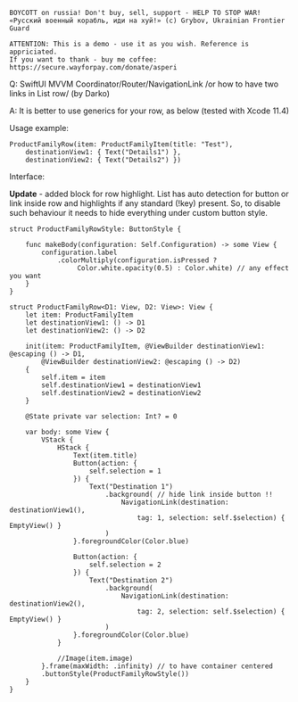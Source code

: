 ```
BOYCOTT on russia! Don't buy, sell, support - HELP TO STOP WAR!
«Русский военный корабль, иди на хуй!» (c) Grybov, Ukrainian Frontier Guard

ATTENTION: This is a demo - use it as you wish. Reference is appriciated.
If you want to thank - buy me coffee: https://secure.wayforpay.com/donate/asperi
```

Q: SwiftUI MVVM Coordinator/Router/NavigationLink /or how to have two links in List row/ (by Darko)

A: It is better to use generics for your row, as below (tested with Xcode 11.4)

Usage example:

    ProductFamilyRow(item: ProductFamilyItem(title: "Test"),
        destinationView1: { Text("Details1") },
        destinationView2: { Text("Details2") })

Interface:

**Update** - added block for row highlight. List has auto detection for button or link inside row and highlights if any standard (!key) present. So, to disable such behaviour it needs to hide everything under custom button style.

```
struct ProductFamilyRowStyle: ButtonStyle {

    func makeBody(configuration: Self.Configuration) -> some View {
        configuration.label
            .colorMultiply(configuration.isPressed ? 
                 Color.white.opacity(0.5) : Color.white) // any effect you want
    }
}

struct ProductFamilyRow<D1: View, D2: View>: View {
    let item: ProductFamilyItem
    let destinationView1: () -> D1
    let destinationView2: () -> D2

    init(item: ProductFamilyItem, @ViewBuilder destinationView1: @escaping () -> D1,
        @ViewBuilder destinationView2: @escaping () -> D2)
    {
        self.item = item
        self.destinationView1 = destinationView1
        self.destinationView2 = destinationView2
    }

    @State private var selection: Int? = 0

    var body: some View {
        VStack {
            HStack {
                Text(item.title)
                Button(action: {
                    self.selection = 1
                }) {
                    Text("Destination 1")
                        .background( // hide link inside button !!
                            NavigationLink(destination: destinationView1(),
                                tag: 1, selection: self.$selection) { EmptyView() }
                        )
                }.foregroundColor(Color.blue)

                Button(action: {
                    self.selection = 2
                }) {
                    Text("Destination 2")
                        .background(
                            NavigationLink(destination: destinationView2(),
                                tag: 2, selection: self.$selection) { EmptyView() }
                        )
                }.foregroundColor(Color.blue)
            }

            //Image(item.image)
        }.frame(maxWidth: .infinity) // to have container centered
        .buttonStyle(ProductFamilyRowStyle())
    }
}
```
